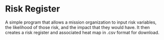 # Risk Register
A simple program that allows a mission organization to input risk variables, the likelihood of those risk, and the impact that they would have. It then creates a risk register and associated heat map in .csv format for download.

